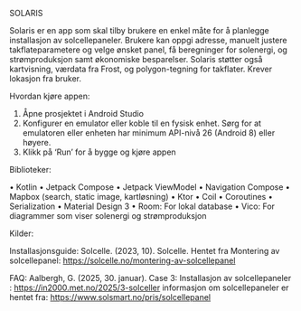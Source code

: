 SOLARIS

Solaris er en app som skal tilby brukere en enkel måte for å planlegge installasjon av solcellepaneler. 
Brukere kan oppgi adresse, manuelt justere takflateparametere og velge ønsket panel, 
få beregninger for solenergi, og strømproduksjon samt økonomiske besparelser. 
Solaris støtter også kartvisning, værdata fra Frost, og polygon-tegning for takflater.
Krever lokasjon fra bruker.

Hvordan kjøre appen:

1.	Åpne prosjektet i Android Studio
2.	Konfigurer en emulator eller koble til en fysisk enhet. Sørg for at emulatoren eller enheten har minimum API-nivå 26 (Android 8) eller høyere.
3.	Klikk på ‘Run’ for å bygge og kjøre appen


Biblioteker:

•	Kotlin
•	Jetpack Compose
•	Jetpack ViewModel
•	Navigation Compose
•	Mapbox (search, static image, kartløsning)
•	Ktor
•	Coil
•	Coroutines
•	Serialization
•	Material Design 3
•	Room: For lokal database
•	Vico: For diagrammer som viser solenergi og strømproduksjon 

Kilder:

Installasjonsguide:
Solcelle. (2023, 10). Solcelle. Hentet fra Montering av solcellepanel: https://solcelle.no/montering-av-solcellepanel

FAQ: 
Aalbergh, G. (2025, 30. januar). Case 3: Installasjon av solcellepaneler : https://in2000.met.no/2025/3-solceller
informasjon om solcellepaneler er hentet fra: https://www.solsmart.no/pris/solcellepanel




